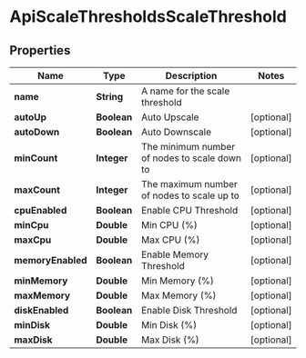 

# ApiScaleThresholdsScaleThreshold

## Properties

Name | Type | Description | Notes
------------ | ------------- | ------------- | -------------
**name** | **String** | A name for the scale threshold | 
**autoUp** | **Boolean** | Auto Upscale |  [optional]
**autoDown** | **Boolean** | Auto Downscale |  [optional]
**minCount** | **Integer** | The minimum number of nodes to scale down to |  [optional]
**maxCount** | **Integer** | The maximum number of nodes to scale up to |  [optional]
**cpuEnabled** | **Boolean** | Enable CPU Threshold |  [optional]
**minCpu** | **Double** | Min CPU (%) |  [optional]
**maxCpu** | **Double** | Max CPU (%) |  [optional]
**memoryEnabled** | **Boolean** | Enable Memory Threshold |  [optional]
**minMemory** | **Double** | Min Memory (%) |  [optional]
**maxMemory** | **Double** | Max Memory (%) |  [optional]
**diskEnabled** | **Boolean** | Enable Disk Threshold |  [optional]
**minDisk** | **Double** | Min Disk (%) |  [optional]
**maxDisk** | **Double** | Max Disk (%) |  [optional]



